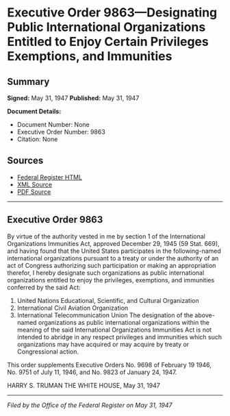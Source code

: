# Executive Order 9863—Designating Public International Organizations Entitled to Enjoy Certain Privileges Exemptions, and Immunities

## Summary

**Signed:** May 31, 1947
**Published:** May 31, 1947

**Document Details:**
- Document Number: None
- Executive Order Number: 9863
- Citation: None

## Sources
- [Federal Register HTML](https://www.presidency.ucsb.edu/documents/executive-order-9863-designating-public-international-organizations-entitled-enjoy-certain)
- [XML Source](None)
- [PDF Source](None)

---

## Executive Order 9863

By virtue of the authority vested in me by section 1 of the International Organizations Immunities Act, approved December 29, 1945 (59 Stat. 669), and having found that the United States participates in the following-named international organizations pursuant to a treaty or under the authority of an act of Congress authorizing such participation or making an appropriation therefor, I hereby designate such organizations as public international organizations entitled to enjoy the privileges, exemptions, and immunities conferred by the said Act:
1. United Nations Educational, Scientific, and Cultural Organization
2. International Civil Aviation Organization
3. International Telecommunication Union
The designation of the above-named organizations as public international organizations within the meaning of the said International Organizations Immunities Act is not intended to abridge in any respect privileges and immunities which such organizations may have acquired or may acquire by treaty or Congressional action.

This order supplements Executive Orders No. 9698 of February 19 1946, No. 9751 of July 11, 1946, and No. 9823 of January 24, 1947.

HARRY S. TRUMAN
THE WHITE HOUSE,
May 31, 1947

---

*Filed by the Office of the Federal Register on May 31, 1947*

